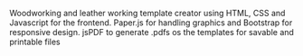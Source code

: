 Woodworking and leather working template creator using HTML, CSS and Javascript for the frontend. 
Paper.js for handling graphics and Bootstrap for responsive design.
jsPDF to generate .pdfs os the templates for savable and printable files